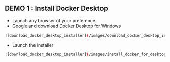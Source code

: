 ## DEMO 1 : Install Docker Desktop
- Launch any browser of your preference
- Google and download Docker Desktop for Windows
``` bash
![download_docker_desktop_installer](/images/download_docker_desktop_installer.png)
```
- Launch the installer
``` bash
![download_docker_desktop_installer](/images/install_docker_for_desktop.png)
```
